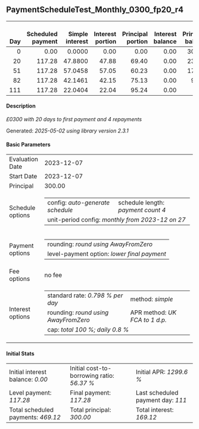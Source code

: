 <h2>PaymentScheduleTest_Monthly_0300_fp20_r4</h2>
<table>
    <thead style="vertical-align: bottom;">
        <th style="text-align: right;">Day</th>
        <th style="text-align: right;">Scheduled payment</th>
        <th style="text-align: right;">Simple interest</th>
        <th style="text-align: right;">Interest portion</th>
        <th style="text-align: right;">Principal portion</th>
        <th style="text-align: right;">Interest balance</th>
        <th style="text-align: right;">Principal balance</th>
        <th style="text-align: right;">Total simple interest</th>
        <th style="text-align: right;">Total interest</th>
        <th style="text-align: right;">Total principal</th>
    </thead>
    <tr style="text-align: right;">
        <td class="ci00">0</td>
        <td class="ci01" style="white-space: nowrap;">0.00</td>
        <td class="ci02">0.0000</td>
        <td class="ci03">0.00</td>
        <td class="ci04">0.00</td>
        <td class="ci05">0.00</td>
        <td class="ci06">300.00</td>
        <td class="ci07">0.0000</td>
        <td class="ci08">0.00</td>
        <td class="ci09">0.00</td>
    </tr>
    <tr style="text-align: right;">
        <td class="ci00">20</td>
        <td class="ci01" style="white-space: nowrap;">117.28</td>
        <td class="ci02">47.8800</td>
        <td class="ci03">47.88</td>
        <td class="ci04">69.40</td>
        <td class="ci05">0.00</td>
        <td class="ci06">230.60</td>
        <td class="ci07">47.8800</td>
        <td class="ci08">47.88</td>
        <td class="ci09">69.40</td>
    </tr>
    <tr style="text-align: right;">
        <td class="ci00">51</td>
        <td class="ci01" style="white-space: nowrap;">117.28</td>
        <td class="ci02">57.0458</td>
        <td class="ci03">57.05</td>
        <td class="ci04">60.23</td>
        <td class="ci05">0.00</td>
        <td class="ci06">170.37</td>
        <td class="ci07">104.9258</td>
        <td class="ci08">104.93</td>
        <td class="ci09">129.63</td>
    </tr>
    <tr style="text-align: right;">
        <td class="ci00">82</td>
        <td class="ci01" style="white-space: nowrap;">117.28</td>
        <td class="ci02">42.1461</td>
        <td class="ci03">42.15</td>
        <td class="ci04">75.13</td>
        <td class="ci05">0.00</td>
        <td class="ci06">95.24</td>
        <td class="ci07">147.0720</td>
        <td class="ci08">147.08</td>
        <td class="ci09">204.76</td>
    </tr>
    <tr style="text-align: right;">
        <td class="ci00">111</td>
        <td class="ci01" style="white-space: nowrap;">117.28</td>
        <td class="ci02">22.0404</td>
        <td class="ci03">22.04</td>
        <td class="ci04">95.24</td>
        <td class="ci05">0.00</td>
        <td class="ci06">0.00</td>
        <td class="ci07">169.1124</td>
        <td class="ci08">169.12</td>
        <td class="ci09">300.00</td>
    </tr>
</table>
<h4>Description</h4>
<p><i>£0300 with 20 days to first payment and 4 repayments</i></p>
<p>Generated: <i>2025-05-02 using library version 2.3.1</i></p>
<h4>Basic Parameters</h4>
<table>
    <tr>
        <td>Evaluation Date</td>
        <td>2023-12-07</td>
    </tr>
    <tr>
        <td>Start Date</td>
        <td>2023-12-07</td>
    </tr>
    <tr>
        <td>Principal</td>
        <td>300.00</td>
    </tr>
    <tr>
        <td>Schedule options</td>
        <td>
            <table>
                <tr>
                    <td>config: <i>auto-generate schedule</i></td>
                    <td>schedule length: <i><i>payment count</i> 4</i></td>
                </tr>
                <tr>
                    <td colspan="2" style="white-space: nowrap;">unit-period config: <i>monthly from 2023-12 on 27</i></td>
                </tr>
            </table>
        </td>
    </tr>
    <tr>
        <td>Payment options</td>
        <td>
            <table>
                <tr>
                    <td>rounding: <i>round using AwayFromZero</i></td>
                </tr>
                <tr>
                    <td>level-payment option: <i>lower&nbsp;final&nbsp;payment</i></td>
                </tr>
            </table>
        </td>
    </tr>
    <tr>
        <td>Fee options</td>
        <td>no fee
        </td>
    </tr>
    <tr>
        <td>Interest options</td>
        <td>
            <table>
                <tr>
                    <td>standard rate: <i>0.798 % per day</i></td>
                    <td>method: <i>simple</i></td>
                </tr>
                <tr>
                    <td>rounding: <i>round using AwayFromZero</i></td>
                    <td>APR method: <i>UK FCA to 1 d.p.</i></td>
                </tr>
                <tr>
                    <td colspan="2">cap: <i>total 100 %; daily 0.8 %</td>
                </tr>
            </table>
        </td>
    </tr>
</table>
<h4>Initial Stats</h4>
<table>
    <tr>
        <td>Initial interest balance: <i>0.00</i></td>
        <td>Initial cost-to-borrowing ratio: <i>56.37 %</i></td>
        <td>Initial APR: <i>1299.6 %</i></td>
    </tr>
    <tr>
        <td>Level payment: <i>117.28</i></td>
        <td>Final payment: <i>117.28</i></td>
        <td>Last scheduled payment day: <i>111</i></td>
    </tr>
    <tr>
        <td>Total scheduled payments: <i>469.12</i></td>
        <td>Total principal: <i>300.00</i></td>
        <td>Total interest: <i>169.12</i></td>
    </tr>
</table>
